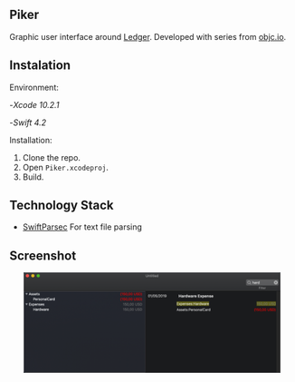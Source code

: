 ## Piker

Graphic user interface around [Ledger](https://www.investopedia.com/terms/g/generalledger.asp). Developed with series from [objc.io](https://www.objc.io).

## Instalation

Environment: 

-*Xcode 10.2.1*

-*Swift 4.2*

Installation: 

1. Clone the repo.
2. Open `Piker.xcodeproj`.
3. Build.

## Technology Stack

- [SwiftParsec](https://github.com/davedufresne/SwiftParsec) For text file parsing

## Screenshot

<p align="center">
<img width="90%" src="/main.png">
</p>
